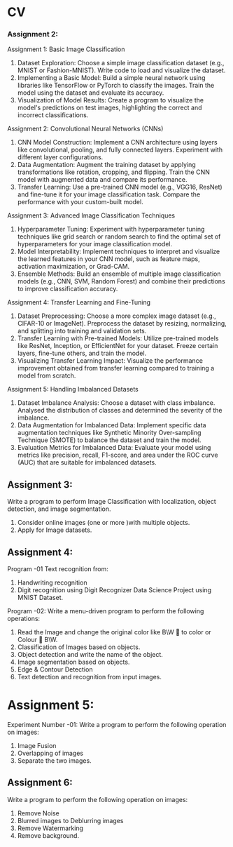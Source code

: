 # CV

### Assignment 2:

Assignment 1: Basic Image Classification
1. Dataset Exploration: Choose a simple image classification dataset (e.g., MNIST or Fashion-MNIST).
Write code to load and visualize the dataset.
2. Implementing a Basic Model: Build a simple neural network using libraries like TensorFlow or
PyTorch to classify the images. Train the model using the dataset and evaluate its accuracy.
3. Visualization of Model Results: Create a program to visualize the model&#39;s predictions on test images,
highlighting the correct and incorrect classifications.

Assignment 2: Convolutional Neural Networks (CNNs)
1. CNN Model Construction: Implement a CNN architecture using layers like convolutional, pooling,
and fully connected layers. Experiment with different layer configurations.
2. Data Augmentation: Augment the training dataset by applying transformations like rotation,
cropping, and flipping. Train the CNN model with augmented data and compare its performance.
3. Transfer Learning: Use a pre-trained CNN model (e.g., VGG16, ResNet) and fine-tune it for your
image classification task. Compare the performance with your custom-built model.

Assignment 3: Advanced Image Classification Techniques
1. Hyperparameter Tuning: Experiment with hyperparameter tuning techniques like grid search or
random search to find the optimal set of hyperparameters for your image classification model.
2. Model Interpretability: Implement techniques to interpret and visualize the learned features in your
CNN model, such as feature maps, activation maximization, or Grad-CAM.
3. Ensemble Methods: Build an ensemble of multiple image classification models (e.g., CNN, SVM,
Random Forest) and combine their predictions to improve classification accuracy.

Assignment 4: Transfer Learning and Fine-Tuning
1. Dataset Preprocessing: Choose a more complex image dataset (e.g., CIFAR-10 or ImageNet).
Preprocess the dataset by resizing, normalizing, and splitting into training and validation sets.
2. Transfer Learning with Pre-trained Models: Utilize pre-trained models like ResNet, Inception, or
EfficientNet for your dataset. Freeze certain layers, fine-tune others, and train the model.
3. Visualizing Transfer Learning Impact: Visualize the performance improvement obtained from transfer
learning compared to training a model from scratch.

Assignment 5: Handling Imbalanced Datasets
1. Dataset Imbalance Analysis: Choose a dataset with class imbalance. Analysed the distribution of
classes and determined the severity of the imbalance.
2. Data Augmentation for Imbalanced Data: Implement specific data augmentation techniques like
Synthetic Minority Over-sampling Technique (SMOTE) to balance the dataset and train the model.
3. Evaluation Metrics for Imbalanced Data: Evaluate your model using metrics like precision, recall,
F1-score, and area under the ROC curve (AUC) that are suitable for imbalanced datasets.


## Assignment 3:
Write a program to perform Image Classification with localization, object
detection, and image segmentation.
1. Consider online images (one or more )with multiple objects.
2.  Apply for Image datasets.

## Assignment 4:
Program -01 Text recognition from:
1. Handwriting recognition
2. Digit recognition using Digit Recognizer Data Science Project using MNIST Dataset.

Program -02: Write a menu-driven program to perform the following operations:
1. Read the Image and change the original color like B\W  to color or Colour  B\W.
2. Classification of Images based on objects.
3. Object detection and write the name of the object.
4. Image segmentation based on objects.
5. Edge &amp; Contour Detection
6. Text detection and recognition from input images.

# Assignment 5:
Experiment Number -01: Write a program to perform the following operation on images:
1. Image Fusion
2. Overlapping of images
3. Separate the two images.

## Assignment 6:
Write a program to perform the following operation on images:
1. Remove Noise
2. Blurred images to Deblurring images
3. Remove Watermarking
4. Remove background.
